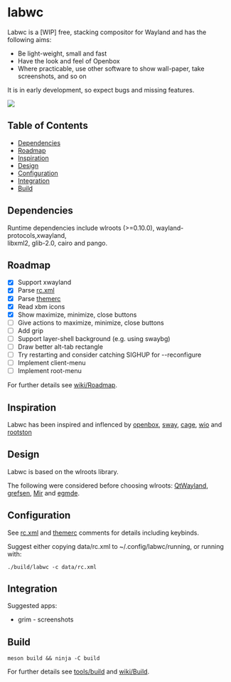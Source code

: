 # labwc

Labwc is a [WIP] free, stacking compositor for Wayland and has the following aims:

- Be light-weight, small and fast
- Have the look and feel of Openbox
- Where practicable, use other software to show wall-paper, take screenshots,
  and so on

It is in early development, so expect bugs and missing features.

![](https://raw.githubusercontent.com/wiki/johanmalm/labwc/images/scrot1.png)

## Table of Contents

- [Dependencies](#dependencies)
- [Roadmap](#roadmap)
- [Inspiration](#inspiration)
- [Design](#design)
- [Configuration](#configuration)
- [Integration](#integration)
- [Build](#build)

## Dependencies

Runtime dependencies include wlroots (>=0.10.0), wayland-protocols,xwayland,  
libxml2, glib-2.0, cairo and pango.

## Roadmap

- [x] Support xwayland
- [x] Parse [rc.xml](data/rc.xml)
- [x] Parse [themerc](data/themerc)
- [x] Read xbm icons
- [x] Show maximize, minimize, close buttons
- [ ] Give actions to maximize, minimize, close buttons
- [ ] Add grip
- [ ] Support layer-shell background (e.g. using swaybg)
- [ ] Draw better alt-tab rectangle
- [ ] Try restarting and consider catching SIGHUP for --reconfigure
- [ ] Implement client-menu
- [ ] Implement root-menu

For further details see [wiki/Roadmap](https://github.com/johanmalm/labwc/wiki/Roadmap).

## Inspiration

Labwc has been inspired and inflenced by [openbox](https://github.com/danakj/openbox), [sway](https://github.com/swaywm/sway), [cage](https://www.hjdskes.nl/blog/cage-01/), [wio](https://wio-project.org/) and [rootston](https://github.com/swaywm/rootston)

## Design

Labwc is based on the wlroots library.

The following were considered before choosing wlroots: [QtWayland](https://github.com/qt/qtwayland), [grefsen](https://github.com/ec1oud/grefsen), [Mir](https://mir-server.io) and [egmde](https://github.com/AlanGriffiths/egmde).

## Configuration

See [rc.xml](data/rc.xml) and [themerc](data/themerc) comments for details including keybinds.

Suggest either copying data/rc.xml to ~/.config/labwc/running, or running with:

    ./build/labwc -c data/rc.xml

## Integration

Suggested apps:

- grim - screenshots

## Build

    meson build && ninja -C build

For further details see [tools/build](tools/build) and [wiki/Build](https://github.com/johanmalm/labwc/wiki/Build).

